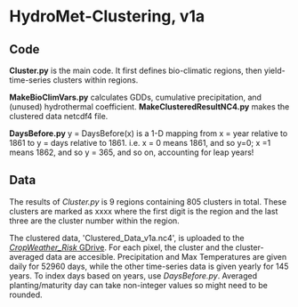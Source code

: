 # HydroMet-Clustering, v1a

## Code
**Cluster.py** is the main code. It first defines bio-climatic regions, then yield-time-series clusters within regions.

**MakeBioClimVars.py** calculates GDDs, cumulative precipitation, and (unused) hydrothermal coefficient. **MakeClusteredResultNC4.py** makes the clustered data netcdf4 file.

**DaysBefore.py** y = DaysBefore(x) is a 1-D mapping from x = year relative to 1861 to y = days relative to 1861. 
i.e. x = 0 means 1861, and so y=0; x =1 means 1862, and so y = 365, and so on, 
accounting for leap years!

## Data
The results of _Cluster.py_ is 9 regions containing 805 clusters in total. These clusters are marked as xxxx where the first digit is the region and the last three are the cluster number within the region. 

The clustered data, 'Clustered_Data_v1a.nc4', is uploaded to the [_CropWeather_Risk_ GDrive](https://drive.google.com/drive/u/1/folders/1mB1umEvFzYN4-NWyQZRF-QI8yr9iBoNv). For each pixel, the cluster and the cluster-averaged data are accesible. Precipitation and Max Temperatures are given daily for 52960 days, while the other time-series data is given yearly for 145 years. To index days based on years, use _DaysBefore.py_.  Averaged planting/maturity day can take non-integer values so might need to be rounded.





